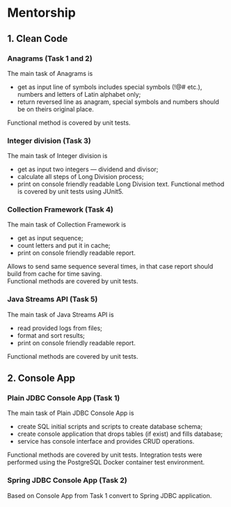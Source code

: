 # Mentorship

## 1. Clean Code

### Anagrams (Task 1 and 2)

The main task of Anagrams is

- get as input line of symbols includes special symbols (!@# etc.), numbers and letters of Latin alphabet only;
- return reversed line as anagram, special symbols and numbers should be on theirs original place.

Functional method is covered by unit tests.

### Integer division (Task 3)

The main task of Integer division is

- get as input two integers — dividend and divisor;
- calculate all steps of Long Division process;
- print on console friendly readable Long Division text.
  Functional method is covered by unit tests using JUnit5.

### Collection Framework (Task 4)

The main task of Collection Framework is

- get as input sequence;
- count letters and put it in cache;
- print on console friendly readable report.

Allows to send same sequence several times, in that case report should build from cache for time saving.  
Functional methods are covered by unit tests.

### Java Streams API (Task 5)

The main task of Java Streams API is

- read provided logs from files;
- format and sort results;
- print on console friendly readable report.

Functional methods are covered by unit tests.

## 2. Console App

### Plain JDBC Console App (Task 1)

The main task of Plain JDBC Console App is

- create SQL initial scripts and scripts to create database schema;
- create console application that drops tables (if exist) and fills database;
- service has console interface and provides CRUD operations.

Functional methods are covered by unit tests.
Integration tests were performed using the PostgreSQL Docker container test environment.

### Spring JDBC Console App (Task 2)

Based on Console App from Task 1 convert to Spring JDBC application.

